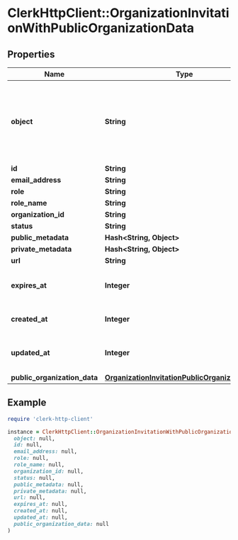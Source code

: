 # ClerkHttpClient::OrganizationInvitationWithPublicOrganizationData

## Properties

| Name | Type | Description | Notes |
| ---- | ---- | ----------- | ----- |
| **object** | **String** | String representing the object&#39;s type. Objects of the same type share the same value.  |  |
| **id** | **String** |  |  |
| **email_address** | **String** |  |  |
| **role** | **String** |  |  |
| **role_name** | **String** |  |  |
| **organization_id** | **String** |  | [optional] |
| **status** | **String** |  | [optional] |
| **public_metadata** | **Hash&lt;String, Object&gt;** |  |  |
| **private_metadata** | **Hash&lt;String, Object&gt;** |  | [optional] |
| **url** | **String** |  |  |
| **expires_at** | **Integer** | Unix timestamp of expiration. |  |
| **created_at** | **Integer** | Unix timestamp of creation. |  |
| **updated_at** | **Integer** | Unix timestamp of last update. |  |
| **public_organization_data** | [**OrganizationInvitationPublicOrganizationData**](OrganizationInvitationPublicOrganizationData.md) |  | [optional] |

## Example

```ruby
require 'clerk-http-client'

instance = ClerkHttpClient::OrganizationInvitationWithPublicOrganizationData.new(
  object: null,
  id: null,
  email_address: null,
  role: null,
  role_name: null,
  organization_id: null,
  status: null,
  public_metadata: null,
  private_metadata: null,
  url: null,
  expires_at: null,
  created_at: null,
  updated_at: null,
  public_organization_data: null
)
```

